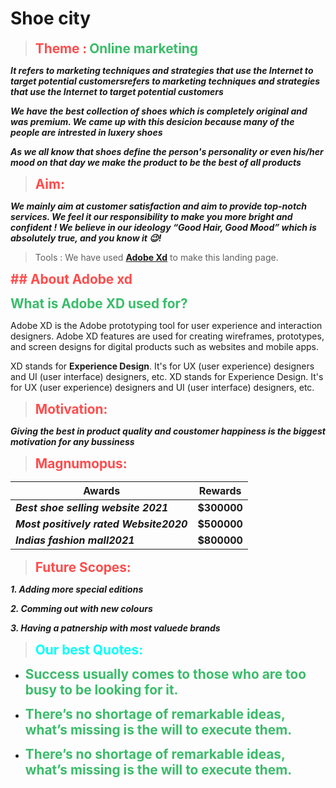 # Shoe city
> <b><span style="color: #ff4c4c; font-size: 1.3rem;">**Theme :**</span></b>
> <b><span style="color: #3bbc6a; font-size: 1.3rem;">**Online marketing**</span></b>

*__It refers to marketing techniques and strategies that use the Internet to target potential customersrefers to marketing techniques and strategies that use the Internet to target potential customers__*

**_We have the best collection of shoes which is completely original and was premium.
We came up with this desicion because many of the people are intrested in luxery shoes_**

**_As we all know that shoes define the person's  personality or even his/her mood on that day we make the product to be the best of all products_**
><b><span style="color: #ff4c4c; font-size: 1.3rem;">**Aim:**</span></b>

*__We mainly aim at customer satisfaction and aim to provide top-notch services. We feel it our responsibility to make you more bright and confident ! We believe in our ideology “Good Hair, Good Mood” which is absolutely true, and you know it 😉!__*

> Tools :
 We have used **[Adobe Xd](https://www.adobe.com/in/products/xd.html)** to make this landing page.


<b><span style="color: #ff4c4c; font-size: 1.3rem;">**## About Adobe xd**</span></b>

<b><span style="color: #3bbc6a; font-size: 1.3rem;">**What is Adobe XD used for?**</span></b>


Adobe XD is the Adobe prototyping tool for user experience and interaction designers. Adobe XD features are used for creating wireframes, prototypes, and screen designs for digital products such as websites and mobile apps.

XD stands for **Experience Design**. It's for UX (user experience) designers and UI (user interface) designers, etc. XD stands for Experience Design. It's for UX (user experience) designers and UI (user interface) designers, etc.


> <b><span style="color: #ff4c4c; font-size: 1.3rem;">**Motivation:**</span></b>

*__Giving the best in product quality and coustomer happiness is the biggest motivation for any bussiness__*

><b><span style="color: #ff4c4c; font-size: 1.3rem;">**Magnumopus:**</span></b>


| Awards | Rewards |
| ----------- | ----------- |
| *__Best shoe selling website 2021__* | __$300000__|
| *__Most positively rated Website2020__* | __$500000__ |
| *__Indias fashion mall2021__*|__$800000__|


> <b><span style="color: #ff4c4c; font-size: 1.3rem;">**Future Scopes:**</span></b>


*__1. Adding more special editions__*

*__2. Comming out with new colours__*

*__3. Having a patnership with most valuede brands__*


> <b><span style="color: #00fff8; font-size: 1.3rem;">**Our best Quotes:**</span></b>
 
* <b><span style="color: #3bbc6a; font-size: 1.3rem;">**__Success usually comes to those who are too busy to be looking for it.__**</span></b>

* <b><span style="color: #3bbc6a; font-size: 1.3rem;">**__There’s no shortage of remarkable ideas, what’s missing is the will to execute them.__**</span></b>

* <b><span style="color: #3bbc6a; font-size: 1.3rem;">**__There’s no shortage of remarkable ideas, what’s missing is the will to execute them.__**</span></b>
 
